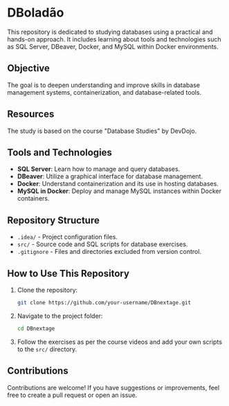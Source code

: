 # DBoladão

This repository is dedicated to studying databases using a practical and hands-on approach. It includes learning about tools and technologies such as SQL Server, DBeaver, Docker, and MySQL within Docker environments.

## Objective

The goal is to deepen understanding and improve skills in database management systems, containerization, and database-related tools.

## Resources

The study is based on the course "Database Studies" by DevDojo.

## Tools and Technologies

- **SQL Server**: Learn how to manage and query databases.
- **DBeaver**: Utilize a graphical interface for database management.
- **Docker**: Understand containerization and its use in hosting databases.
- **MySQL in Docker**: Deploy and manage MySQL instances within Docker containers.

## Repository Structure

- `.idea/` - Project configuration files.
- `src/` - Source code and SQL scripts for database exercises.
- `.gitignore` - Files and directories excluded from version control.

## How to Use This Repository

1. Clone the repository:
   ```bash
   git clone https://github.com/your-username/DBnextage.git
   ```
2. Navigate to the project folder:
   ```bash
   cd DBnextage
   ```
3. Follow the exercises as per the course videos and add your own scripts to the `src/` directory.

## Contributions

Contributions are welcome! If you have suggestions or improvements, feel free to create a pull request or open an issue.
